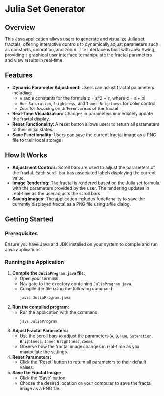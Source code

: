 # Julia Set Generator

## Overview

This Java application allows users to generate and visualize Julia set fractals, offering interactive controls to dynamically adjust parameters such as constants, coloration, and zoom. The interface is built with Java Swing, providing a graphical user interface to manipulate the fractal parameters and view results in real-time.

## Features

- **Dynamic Parameter Adjustment:** Users can adjust fractal parameters including:
  - `A` and `B` constants for the formula z = z^2 + c, where c = a + bi
  - `Hue`, `Saturation`, `Brightness`, and `Inner Brightness` for color control
  - `Zoom` for focusing on different areas of the fractal
- **Real-Time Visualization:** Changes in parameters immediately update the fractal display.
- **Reset Functionality:** A reset button allows users to return all parameters to their initial states.
- **Save Functionality:** Users can save the current fractal image as a PNG file to their local storage.

## How It Works

- **Adjustment Controls:** Scroll bars are used to adjust the parameters of the fractal. Each scroll bar has associated labels displaying the current value.
- **Image Rendering:** The fractal is rendered based on the Julia set formula with the parameters provided by the user. The rendering updates in real-time as the user adjusts the scroll bars.
- **Saving Images:** The application includes functionality to save the currently displayed fractal as a PNG file using a file dialog.

## Getting Started

### Prerequisites

Ensure you have Java and JDK installed on your system to compile and run Java applications.

### Running the Application

1. **Compile the `JuliaProgram.java` file:**
   - Open your terminal.
   - Navigate to the directory containing `JuliaProgram.java`.
   - Compile the file using the following command:
     ```bash
     javac JuliaProgram.java
     ```
2. **Run the compiled program:**
   - Run the application with the command:
     ```bash
     java JuliaProgram
     ```
3. **Adjust Fractal Parameters:**
   - Use the scroll bars to adjust the parameters (`A`, `B`, `Hue`, `Saturation`, `Brightness`, `Inner Brightness`, `Zoom`).
   - Observe how the fractal image changes in real-time as you manipulate the settings.
4. **Reset Parameters:**
   - Click the 'Reset' button to return all parameters to their default values.
5. **Save the Fractal Image:**
   - Click the 'Save' button.
   - Choose the desired location on your computer to save the fractal image as a PNG file.
